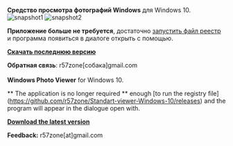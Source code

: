 **Средство просмотра фотографий Windows** для Windows 10.<br>
![snapshot1](https://cloud.githubusercontent.com/assets/9499881/8953985/94fdc592-35f3-11e5-9e8c-c8b22be8d146.jpg)
![snapshot2](https://cloud.githubusercontent.com/assets/9499881/8953993/a1afb6b0-35f3-11e5-836e-571065d5cd02.jpg)

**Приложение больше не требуется**, достаточно [запустить файл реестр](https://github.com/r57zone/Standart-viewer-Windows-10/releases) и программа появиться в диалоге открыть с помощью.

**[Скачать последнюю версию](https://github.com/r57zone/Standart-viewer-Windows-10/releases)**

**Обратная связь**: r57zone[собака]gmail.com
<br><br>
**Windows Photo Viewer** for Windows 10.

** The application is no longer required ** enough [to run the registry file] (https://github.com/r57zone/Standart-viewer-Windows-10/releases) and the program will appear in the dialogue open with.

**[Download the latest version](https://github.com/r57zone/Standart-viewer-Windows-10/releases/)**

**Feedback:** r57zone[at]gmail.com